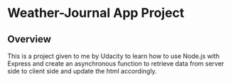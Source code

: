 # Weather-Journal App Project

## Overview

This is a project given to me by Udacity to learn how to use Node.js with Express and create an asynchronous function
to retrieve data from server side to client side and update the html accordingly.
